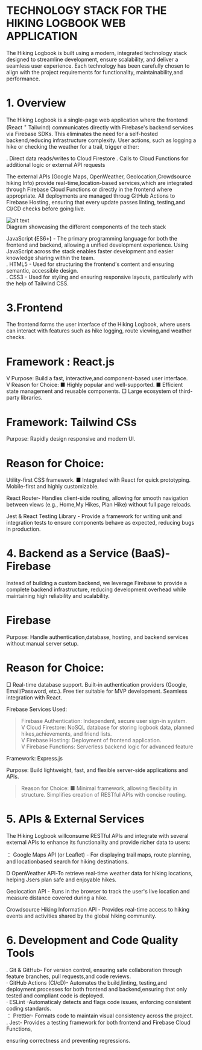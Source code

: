 # TECHNOLOGY STACK FOR THE HIKING LOGBOOK WEB APPLICATION

The Hiking Logbook is built using a modern, integrated technology stack designed to streamline development, ensure scalability, and deliver a seamless user experience. Each technology has been carefully chosen to align with the project requirements for functionality, maintainability,and performance.

# 1. Overview

The Hiking Logbook is a single-page web application where the frontend (React $^ +$ Tailwind) communicates directly with Firebase's backend services via Firebase SDKs. This eliminates the need for a self-hosted backend,reducing infrastructure complexity. User actions, such as logging a hike or checking the weather for a trail, trigger either:

. Direct data reads/writes to Cloud Firestore . Calls to Cloud Functions for additional logic or external APl requests

The external APls (Google Maps, OpenWeather, Geolocation,Crowdsource hiking Info) provide real-time,location-based services,which are integrated through Firebase Cloud Functions or directly in the frontend where appropriate. All deployments are managed throug GitHub Actions to Firebase Hosting, ensuring that every update passes linting, testing,and Cl/CD checks before going live.

![alt text](Untitled-2025-08-13-1535.png.jpg)  
Diagram showcasing the different components of the tech stack

JavaScript $\pmb { \left( \mathsf { E S 6 } + \right) }$ - The primary programming language for both the frontend and backend, allowing a unified development experience. Using JavaScript across the stack enables faster development and easier knowledge sharing within the team.   
. HTML5 - Used for structuring the frontend's content and ensuring semantic, accessible design.   
. CSS3 - Used for styling and ensuring responsive layouts, particularly with the help of Tailwind CSS.

# 3.Frontend

The frontend forms the user interface of the Hiking Logbook, where users can interact with features such as hike logging, route viewing,and weather checks.

# Framework : React.js

V Purpose: Build a fast, interactive,and component-based user interface.   
V Reason for Choice: ■ Highly popular and well-supported. ■ Efficient state management and reusable components. □ Large ecosystem of third-party libraries.

# Framework: Tailwind CSs

Purpose: Rapidly design responsive and modern Ul.

# Reason for Choice:

Utility-first CSS framework. ■ Integrated with React for quick prototyping. Mobile-first and highly customizable.

React Router- Handles client-side routing, allowing for smooth navigation between views (e.g., Home,My Hikes, Plan Hike) without full page reloads.

Jest & React Testing Library - Provide a framework for writing unit and integration tests to ensure components behave as expected, reducing bugs in production.

# 4. Backend as a Service (BaaS)-Firebase

Instead of building a custom backend, we leverage Firebase to provide a complete backend infrastructure, reducing development overhead while maintaining high reliability and scalability.

# Firebase

Purpose: Handle authentication,database, hosting, and backend services without manual server setup.

# Reason for Choice:

□ Real-time database support. Built-in authentication providers (Google, Email/Password, etc.). Free tier suitable for MVP development. Seamless integration with React.

Firebase Services Used:

>Firebase Authentication: Independent, secure user sign-in system.   
V Cloud Firestore: NoSQL database for storing logbook data, planned hikes,achievements, and friend lists.   
V Firebase Hosting: Deployment of frontend application.   
V Firebase Functions: Serverless backend logic for advanced feature

Framework: Express.js

Purpose: Build lightweight, fast, and flexible server-side applications and APls.

> Reason for Choice: ■ Minimal framework, allowing flexibility in structure. Simplifies creation of RESTful APls with concise routing.

# 5. APls & External Services

The Hiking Logbook willconsume RESTful APls and integrate with several external APls to enhance its functionality and provide richer data to users:

： Google Maps APl (or Leaflet) - For displaying trail maps, route planning, and locationbased search for hiking destinations.

D OpenWeather APl-To retrieve real-time weather data for hiking locations, helping Jsers plan safe and enjoyable hikes.

Geolocation APl - Runs in the browser to track the user's live location and measure distance covered during a hike.

Crowdsource Hiking Information APl - Provides real-time access to hiking events and activities shared by the global hiking community.

# 6. Development and Code Quality Tools

. Git & GitHub- For version control, ensuring safe collaboration through feature branches, pull requests,and code reviews.   
· GitHub Actions (Cl/cD)- Automates the build,linting, testing,and deployment processes for both frontend and backend,ensuring that only tested and compliant code is deployed.   
· ESLint -Automaticaly detects and flags code issues, enforcing consistent coding standards.   
： Prettier- Formats code to maintain visual consistency across the project.   
. Jest- Provides a testing framework for both frontend and Firebase Cloud Functions,

ensuring correctness and preventing regressions.
